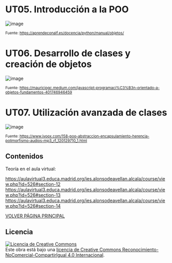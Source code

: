 # UT05. Introducción a la POO
![image](https://github.com/profeMelola/Programacion-05-2023-24/assets/91023374/222b05f3-78fd-4c59-9fdf-90f55ccff1e3)

<sub>Fuente: https://aprendeconalf.es/docencia/python/manual/objetos/</sub>

# UT06. Desarrollo de clases y creación de objetos
![image](https://github.com/profeMelola/Programacion-05-2023-24/assets/91023374/f8cc8c3c-9983-47f8-9a54-df065030eedf)

<sub>Fuente: https://mauriciogc.medium.com/javascript-programaci%C3%B3n-orientado-a-objetos-fundamentos-401746946459</sub>

# UT07. Utilización avanzada de clases
![image](https://github.com/profeMelola/Programacion-05-2023-24/assets/91023374/c2c5c695-8293-476d-bf5f-23393f62f6d8)

<sub>Fuente: https://www.ivoox.com/158-poo-abstraccion-encapsulamiento-herencia-polimorfismo-audios-mp3_rf_120129710_1.html</sub>


## Contenidos

Teoría en el aula virtual: 

https://aulavirtual3.educa.madrid.org/ies.alonsodeavellan.alcala/course/view.php?id=526#section-12
https://aulavirtual3.educa.madrid.org/ies.alonsodeavellan.alcala/course/view.php?id=526#section-13
https://aulavirtual3.educa.madrid.org/ies.alonsodeavellan.alcala/course/view.php?id=526#section-14


[VOLVER PÁGINA PRINCIPAL](https://github.com/profeMelola/Programacion-00-2023-24)

## Licencia

<a rel="license" href="http://creativecommons.org/licenses/by-nc-sa/4.0/"><img alt="Licencia de Creative Commons" style="border-width:0" src="https://i.creativecommons.org/l/by-nc-sa/4.0/88x31.png" /></a><br />Este obra está bajo una <a rel="license" href="http://creativecommons.org/licenses/by-nc-sa/4.0/">licencia de Creative Commons Reconocimiento-NoComercial-CompartirIgual 4.0 Internacional</a>.

